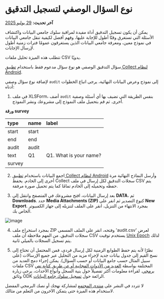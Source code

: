# نوع السؤال الوصفي لتسجيل التدقيق
**آخر تحديث:** <a href="https://github.com/kobotoolbox/docs/blob/47cbc8887d6df73ef3bf760d5a3962b77ab26ed8/source/audit_logging.md" class="reference">29 يوليو 2025</a>

يمكن أن يكون تسجيل التدقيق أداة مفيدة لمراقبة سلوك جامعي البيانات واكتشاف الأسئلة التي تستغرق وقتًا أطول للإجابة عليها، وفهم أفضل لكيفية تنقل جامعي البيانات في نموذج معين، ومعرفة جامعي البيانات الذين يستغرقون عمومًا فترات زمنية أطول لإرسال الإجابات.

<p class="note">تتطلب هذه الميزة تحليل ملفات CSV يدويًا.</p>

سؤال التدقيق الوصفي هو نوع سؤال مدعوم فقط باستخدام [تطبيق Collect لنظام Android](kobocollect_on_android_latest.md).

لإضافة نوع سؤال وصفي `audit` إلى نموذج وعرض البيانات النهائية، يرجى اتباع الخطوات أدناه:

1. في ملف XLSForm، أضف `audit` بنفس الطريقة التي تضيف بها أي أسئلة وصفية أخرى. ثم قم بتحميل ملف النموذج إلى مشروعك ونشر النموذج.

**ورقة survey**

| type  | name  | label                  |
| :---- | :---- | :--------------------- |
| start | start |                        |
| end   | end   |                        |
| audit | audit |                        |
| text  | Q1    | Q1. What is your name? |
| survey |

2. اجمع البيانات باستخدام [تطبيق Collect لنظام Android](kobocollect_on_android_latest.md) وأرسل النماذج النهائية مرة أخرى إلى الخادم. يحفظ Collect سجلات التدقيق لكل إرسال في ملف CSV يتم حفظه وتحميله إلى الخادم تمامًا كما يتم تحميل صورة مرفقة.

3. بعد إرسال البيانات، افتح مشروعك في المتصفح وانتقل إلى **DATA**، ثم **Downloads**. حدد **Media Attachments (ZIP)** كنوع التصدير ثم انقر على **New Export**. بمجرد الانتهاء من التنزيل، انقر على الملف لتنزيله إلى جهاز الكمبيوتر الخاص بك.

![image](/images/audit_logging/zip_export.png)

4. بمجرد استخراج ملف ZIP وفتحه، انقر على الملف المسمى 'audit.csv' لعرض سجلات التدقيق. من المهم ملاحظة أن ملف CSV يستخدم توقيت [Unix Epoch](https://www.unixtimestamp.com/index.php) لذلك يتم تسجيل السجلات بالميلي ثانية.

5. نظرًا لأنه يتم حفظ الطوابع الزمنية لكل إرسال فردي، فمن المحتمل أن تحتاج إلى نسخ القيم إلى جدول بيانات جديد لإجراء مزيد من التحليل عبر جميع الإرسالات (على سبيل المثال حسب جامع البيانات أو حسب السؤال). يمكن إجراء دمج العديد من ملفات CSV المختلفة بواسطة [العديد من الأدوات المجانية أو عن طريق كتابة نص برمجي](https://www.google.com/search?q=merge+many+CSV). لقراءة معلومات أكثر تفصيلاً حول بنية السجل وأنواع الأحداث، يرجى زيارة وثائق ODK الرائعة حول [تسجيل سلوك جامع البيانات](https://docs.getodk.org/form-audit-log/#).

لا تتردد في النشر على [منتدى المجتمع](https://community.kobotoolbox.org/) لمشاركة نهجك أو نصك البرمجي المفضل لاستخدام هذه الميزة حتى يتمكن الآخرون من التعلم من مثالك.